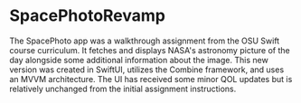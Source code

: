 # SpacePhotoRevamp
The SpacePhoto app was a walkthrough assignment from the OSU Swift course curriculum. It fetches and displays NASA's astronomy picture of the day alongside some additional information about the image. This new version was created in SwiftUI, utilizes the Combine framework, and uses an MVVM architecture. The UI has received some minor QOL updates but is relatively unchanged from the initial assignment instructions.
